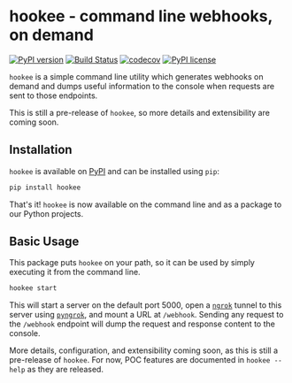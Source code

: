 # hookee - command line webhooks, on demand

[![PyPI version](https://badge.fury.io/py/hookee.svg)](https://badge.fury.io/py/hookee)
[![Build Status](https://travis-ci.org/alexdlaird/hookee.svg?branch=master)](https://travis-ci.org/alexdlaird/hookee)
[![codecov](https://codecov.io/gh/alexdlaird/hookee/branch/master/graph/badge.svg)](https://codecov.io/gh/alexdlaird/hookee)
[![PyPI license](https://img.shields.io/pypi/l/hookee.svg)](https://pypi.org/project/hookee/)

`hookee` is a simple command line utility which generates webhooks on demand and dumps useful information to the
console when requests are sent to those endpoints.

This is still a pre-release of `hookee`, so more details and extensibility are coming soon.

## Installation

`hookee` is available on [PyPI](https://pypi.org/project/hookee/) and can be installed
using `pip`:

```sh
pip install hookee
```

That's it! `hookee` is now available on the command line and as a package to our Python projects.

## Basic Usage

This package puts `hookee` on your path, so it can be used by simply executing it from the command line.

```sh
hookee start
```

This will start a server on the default port 5000, open a [`ngrok`](https://ngrok.com/) tunnel to this server
using [`pyngrok`](https://pyngrok.readthedocs.io/en/latest/), and mount a URL at `/webhook`. Sending any request to
the `/webhook` endpoint will dump the request and response content to the console.

More details, configuration, and extensibility coming soon, as this is still a pre-release of `hookee`. For now,
POC features are documented in `hookee --help` as they are released.
